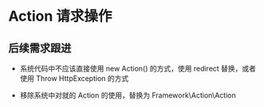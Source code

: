 # Action 请求操作

## 后续需求跟进

- 系统代码中不应该直接使用 new Action() 的方式，使用 redirect 替换，或者使用 Throw HttpException 的方式

- 移除系统中对就的 Action 的使用，替换为 Framework\Action\Action